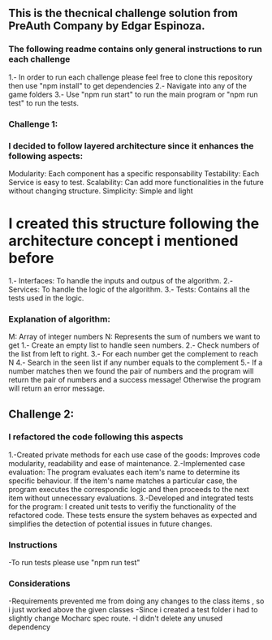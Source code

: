 ## This is the thecnical challenge solution from PreAuth Company by Edgar Espinoza.
### The following readme contains only general instructions to run each challenge
1.- In order to run each challenge please feel free to clone this repository then use "npm install" to get dependencies
2.- Navigate into any of the game folders
3.- Use "npm run start" to run the main program or "npm run test" to run the tests.

### Challenge 1: 
### I decided to follow layered architecture since it enhances the following aspects:
Modularity: Each component has a specific responsability
Testability: Each Service is easy to test.
Scalability: Can add more functionalities in the future without changing structure.
Simplicity: Simple and light

# I created this structure following the architecture concept i mentioned before
1.- Interfaces: To handle the inputs and outpus of the algorithm.
2.- Services: To handle the logic of the algorithm.
3.- Tests: Contains all the tests used in the logic.

### Explanation of algorithm:
M: Array of integer numbers
N: Represents the sum of numbers we want to get
1.- Create an empty list to handle seen numbers.
2.- Check numbers of the list from left to right.
3.- For each number get the complement to reach N
4.- Search in the seen list if any number equals to the complement
5.- If a number matches then we found the pair of numbers and the program will return the pair of numbers and a success message! Otherwise the program will return an error message.

## Challenge 2: 
### I refactored the code following this aspects
1.-Created private methods for each use case of the goods: Improves code modularity, readability and ease of maintenance.
2.-Implemented case evaluation: The program evaluates each item's name to determine its specific behaviour. If the item's name matches a particular case, the program executes the correspondic logic and then proceeds to the next item without unnecessary evaluations.
3.-Developed and integrated tests for the program: I created unit tests to verifiy the functionality of the refactored code. These tests ensure the system behaves as expected and simplifies the detection of potential issues in future changes.

### Instructions
-To run tests please use "npm run test"

### Considerations
-Requirements prevented me from doing any changes to the class items , so i just worked above the given classes
-Since i created a test folder i had to slightly change Mocharc spec route.
-I didn't delete any unused dependency 